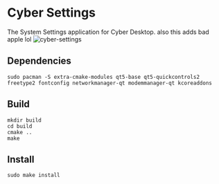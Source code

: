 # Cyber Settings

The System Settings application for Cyber Desktop.
also this adds bad apple lol
![cyber-settings](screenshots/cyber-settings.png)
## Dependencies

```shell
sudo pacman -S extra-cmake-modules qt5-base qt5-quickcontrols2 freetype2 fontconfig networkmanager-qt modemmanager-qt kcoreaddons
```

## Build

```shell
mkdir build
cd build
cmake ..
make
```

## Install

```shell
sudo make install
```
